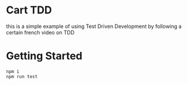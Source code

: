 # Cart TDD

this is a simple example of using Test Driven Development by following a certain french video on TDD

# Getting Started

```
npm i
npm run test
```
